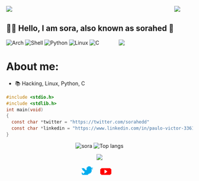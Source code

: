 <p align="left">
  <img src="https://user-images.githubusercontent.com/5679180/79618120-0daffb80-80be-11ea-819e-d2b0fa904d07.gif" width="50px"> 
  <img align="right" src="https://data.whicdn.com/images/232263957/original.gif" width="50px"> 
</p>

## :man_technologist: Hello, I am sora, also known as sorahed 👋

<img align='right' src='https://pa1.narvii.com/6909/606c45e5abeaba02f01f07281a1b722d40c39e45r1-623-688_hq.gif' width='200"'>

![Arch](https://img.shields.io/badge/Arch_Linux-1793D1?style=for-the-badge&logo=arch-linux&logoColor=white)
![Shell](https://img.shields.io/badge/Shell_Script-121011?style=for-the-badge&logo=gnu-bash&logoColor=white)
![Python](https://img.shields.io/badge/Python-FFD43B?style=for-the-badge&logo=python&logoColor=darkgreen)
![Linux](https://img.shields.io/badge/-linux-%231572B6?style=flat-square&logo=linux)
![C](https://img.shields.io/badge/C-00599C?style=for-the-badge&logo=c&logoColor=white)


# About me:
- :books: Hacking, Linux, Python, C


```c
#include <stdio.h>
#include <stdlib.h>
int main(void)
{
  const char *twitter = "https://twitter.com/sorahedd"
  const char *linkedin = "https://www.linkedin.com/in/paulo-victor-336138207/"
}

```


<p align="center">
  <img src="https://github-readme-stats.vercel.app/api?username=sorahed&show_icons=true&title_color=fff&icon_color=00d9ff&text_color=c9d1d9&bg_color=161b22" alt="sora"/>
    <img src="https://github-readme-stats.vercel.app/api/top-langs/?username=sorahed&layout=compact&show_icons=true&title_color=fff&icon_color=fff&text_color=c9d1d9&bg_color=161b22" alt="Top langs" />
</p>

<p align="center">
  <img src="https://pa1.narvii.com/6909/632e7f8c93327a9ad2650e4fbb5c89648d49a7ear1-426-475_hq.gif" width="200"/>
</p>

<p align="center">
  <a rel="nofollow noopener noreferrer" target="_blank" href="https://twitter.com/sorahedd">
  <img src="https://raw.githubusercontent.com/TanZng/TanZng/master/assets/twitter.png" width="30px" alt="Twitter"></a>
  &nbsp; &nbsp;
  <a rel="nofollow noopener noreferrer" target="_blank" href="https://www.youtube.com/channel/UCByyXXtKK85oxjythCwMyxw">
  <img src="https://raw.githubusercontent.com/TanZng/TanZng/master/assets/youtube.png" width="30px" alt="YouTube"></a>
  &nbsp; &nbsp;
</p> 

